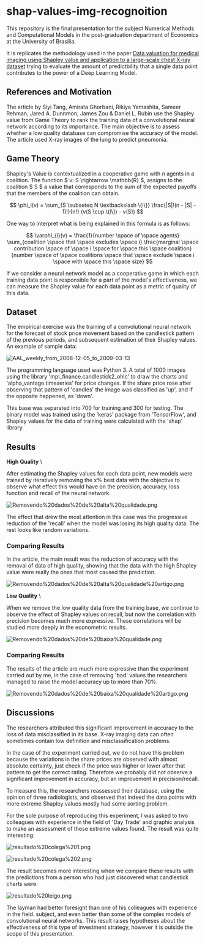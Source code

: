 # shap-values-img-recognoition

This repository is the final presentation for the subject Numerical Methods and Computational Models in the post-graduation department of Economics at the University of Brasília.

It is replicates the methodology used in the paper [Data valuation for medical imaging using Shapley value and application to a large-scale chest X-ray dataset](https://www.semanticscholar.org/paper/Data-valuation-for-medical-imaging-using-Shapley-to-Tang-Ghorbani/8a4a77347f274b58325ef6c5575611b589d4ba6c) trying to evaluate the amount of predictbility that a single data point contributes to the power of a Deep Learning Model.

## References and Motivation

The article by Siyi Tang, Amirata Ghorbani, Rikiya Yamashita, Sameer Rehman, Jared A. Dunnmon, James Zou & Daniel L. Rubin use the Shapley value from Game Theory to rank the training data of a convolutional neural network according to its importance. 
The main objective is to assess whether a low quality database can compromise the accuracy of the model. The article used X-ray images of the lung to predict pneumonia.

## Game Theory

Shapley's Value is contextualized in a cooperative game with $` n `$ agents in a coalition. The function $ v: S \rightarrow \mathbb{R} $, assigns to the coalition $ S $ a value that corresponds to the sum of the expected payoffs that the members of the coalition can obtain.

$$
\phi_i(v) = \sum_{S \subseteq N \textbackslash \{i\}} \frac{|S|!(n - |S| - 1)!}{n!} (v(S \cup \{i\}) - v(S))
$$

One way to interpret what is being explained in this formula is as follows:

$$
\varphi_{i}(v) = \frac{1}{number \space of \space agents} \sum_{coalition \space that \space excludes \space i} \frac{marginal \space contribution \space of \space i \space for \space this \space coalition}{number \space of \space coalitions \space that \space exclude \space i \space with \space this \space size}
$$

If we consider a neural network model as a cooperative game in which each training data point is responsible for a part of the model's effectiveness, we can measure the Shapley value for each data point as a metric of quality of this data.

## Dataset

The empirical exercise was the training of a convolutional neural network for the forecast of stock price movement based on the candlestick pattern of the previous periods, and subsequent estimation of their Shapley values. An example of sample data:

![AAL_weekly_from_2008-12-05_to_2009-03-13](https://github.com/vitorbborges/shap-values-img-recognoition/blob/main/Test/up/AAL_weekly_from_2008-12-05_to_2009-03-13.png)

The programming language used was Python 3. A total of 1000 images using the library 'mpl_finance.candlestick2_ohlc' to draw the charts and 'alpha_vantage.timeseries' for price changes. If the share price rose after observing that pattern of 'candles' the image was classified as 'up', and if the opposite happened, as 'down'.

This base was separated into 700 for training and 300 for testing. The binary model was trained using the 'keras' package from 'TensorFlow', and Shapley values for the data of training were calculated with the 'shap' library.

## Results

**High Quality** \

After estimating the Shapley values for each data point, new models were trained by iteratively removing the x% best data with the objective to observe what effect this would have on the precision, accuracy, loss function and recall of the neural network.

![Removendo%20dados%20de%20alta%20qualidade.png](https://github.com/vitorbborges/shap-values-img-recognoition/raw/main/Graphs%20and%20Tables/Removendo%20dados%20de%20alta%20qualidade.png)

The effect that drew the most attention in this case was the progressive reduction of the 'recall' when the model was losing its high quality data. The rest looks like random variations.

### Comparing Results

In the article, the main result was the reduction of accuracy with the removal of data of high quality, showing that the data with the high Shapley value were really the ones that most caused the prediction.

![Removendo%20dados%20de%20alta%20qualidade%20artigo.png](https://github.com/vitorbborges/shap-values-img-recognoition/raw/main/Graphs%20and%20Tables/Removendo%20dados%20de%20alta%20qualidade%20artigo.png)


**Low Quality** \

When we remove the low quality data from the training base, we continue to observe the effect of Shapley values on recall, but now the correlation with precision becomes much more expressive. These correlations will be studied more deeply in the econometric results.

![Removendo%20dados%20de%20baixa%20qualidade.png](https://github.com/vitorbborges/shap-values-img-recognoition/raw/main/Graphs%20and%20Tables/Removendo%20dados%20de%20baixa%20qualidade.png)

### Comparing Results

The results of the article are much more expressive than the experiment carried out by me, in the case of removing 'bad' values the researchers managed to raise the model accuracy up to more than 70%.


![Removendo%20dados%20de%20baixa%20qualidade%20artigo.png](https://github.com/vitorbborges/shap-values-img-recognoition/raw/main/Graphs%20and%20Tables/Removendo%20dados%20de%20baixa%20qualidade%20artigo.png)

## Discussions

The researchers attributed this significant improvement in accuracy to the loss of data misclassified in its base. X-ray imaging data can often sometimes contain low definition and misclassification problems.

In the case of the experiment carried out, we do not have this problem because the variations in the share prices are observed with almost absolute certainty, just check if the price was higher or lower after that pattern to get the correct rating. Therefore we probably did not observe a significant improvement in accuracy, but an improvement in precision/recall.

To measure this, the researchers reassessed their database, using the opinion of three radiologists, and observed that indeed the data points with more extreme Shapley values mostly had some sorting problem.

For the sole purpose of reproducing this experiment, I was asked to two colleagues with experience in the field of 'Day Trade' and graphic analysis to make an assessment of these extreme values found. The result was quite interesting:

![resultado%20colega%201.png](https://github.com/vitorbborges/shap-values-img-recognoition/raw/main/Graphs%20and%20Tables/resultado%20colega%201.png)

![resultado%20colega%202.png](https://github.com/vitorbborges/shap-values-img-recognoition/raw/main/Graphs%20and%20Tables/resultado%20colega%202.png)

The result becomes more interesting when we compare these results with the
predictions from a person who had just discovered what candlestick charts were:

![resultado%20leigo.png](https://github.com/vitorbborges/shap-values-img-recognoition/raw/main/Graphs%20and%20Tables/resultado%20leigo.png)

The layman had better foresight than one of his colleagues with experience in the field. subject, and even better than some of the complex models of convolutional neural networks. This result raises hypotheses about the effectiveness of this type of investment strategy, however it is outside the scope of this presentation.
